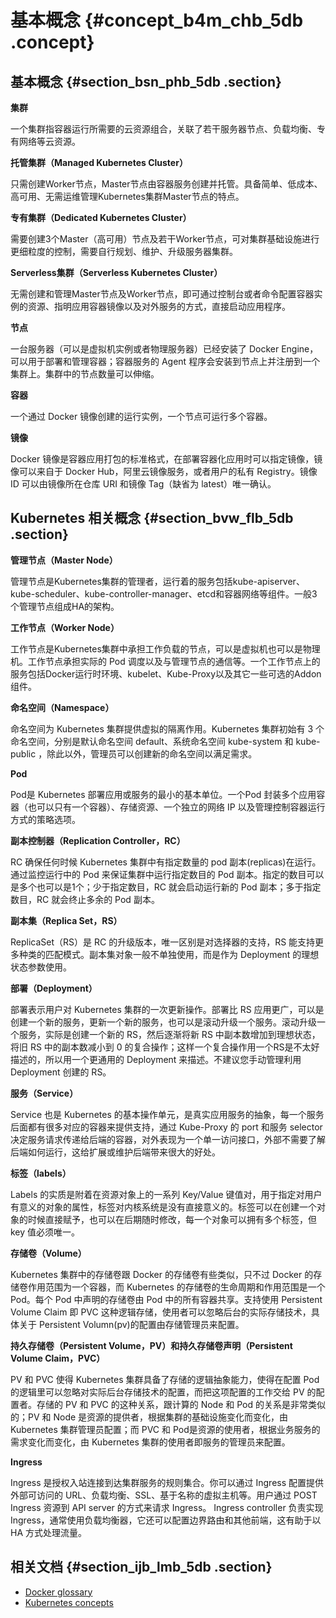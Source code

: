 # 基本概念 {#concept_b4m_chb_5db .concept}

## 基本概念 {#section_bsn_phb_5db .section}

**集群**

一个集群指容器运行所需要的云资源组合，关联了若干服务器节点、负载均衡、专有网络等云资源。

**托管集群（Managed Kubernetes Cluster）**

只需创建Worker节点，Master节点由容器服务创建并托管。具备简单、低成本、高可用、无需运维管理Kubernetes集群Master节点的特点。

**专有集群（Dedicated Kubernetes Cluster）**

需要创建3个Master（高可用）节点及若干Worker节点，可对集群基础设施进行更细粒度的控制，需要自行规划、维护、升级服务器集群。

**Serverless集群（Serverless Kubernetes Cluster）**

无需创建和管理Master节点及Worker节点，即可通过控制台或者命令配置容器实例的资源、指明应用容器镜像以及对外服务的方式，直接启动应用程序。

**节点**

一台服务器（可以是虚拟机实例或者物理服务器）已经安装了 Docker Engine，可以用于部署和管理容器；容器服务的 Agent 程序会安装到节点上并注册到一个集群上。集群中的节点数量可以伸缩。

**容器**

一个通过 Docker 镜像创建的运行实例，一个节点可运行多个容器。

**镜像**

Docker 镜像是容器应用打包的标准格式，在部署容器化应用时可以指定镜像，镜像可以来自于 Docker Hub，阿里云镜像服务，或者用户的私有 Registry。镜像 ID 可以由镜像所在仓库 URI 和镜像 Tag（缺省为 latest）唯一确认。

## Kubernetes 相关概念 {#section_bvw_flb_5db .section}

**管理节点（Master Node）**

管理节点是Kubernetes集群的管理者，运行着的服务包括kube-apiserver、kube-scheduler、kube-controller-manager、etcd和容器网络等组件。一般3个管理节点组成HA的架构。

**工作节点（Worker Node）**

工作节点是Kubernetes集群中承担工作负载的节点，可以是虚拟机也可以是物理机。工作节点承担实际的 Pod 调度以及与管理节点的通信等。一个工作节点上的服务包括Docker运行时环境、kubelet、Kube-Proxy以及其它一些可选的Addon组件。

**命名空间（Namespace）**

命名空间为 Kubernetes 集群提供虚拟的隔离作用。Kubernetes 集群初始有 3 个命名空间，分别是默认命名空间 default、系统命名空间 kube-system 和 kube-public ，除此以外，管理员可以创建新的命名空间以满足需求。

**Pod**

Pod是 Kubernetes 部署应用或服务的最小的基本单位。一个Pod 封装多个应用容器（也可以只有一个容器）、存储资源、一个独立的网络 IP 以及管理控制容器运行方式的策略选项。

**副本控制器（Replication Controller，RC）**

RC 确保任何时候 Kubernetes 集群中有指定数量的 pod 副本\(replicas\)在运行。通过监控运行中的 Pod 来保证集群中运行指定数目的 Pod 副本。指定的数目可以是多个也可以是1个；少于指定数目，RC 就会启动运行新的 Pod 副本；多于指定数目，RC 就会终止多余的 Pod 副本。

**副本集（Replica Set，RS）**

ReplicaSet（RS）是 RC 的升级版本，唯一区别是对选择器的支持，RS 能支持更多种类的匹配模式。副本集对象一般不单独使用，而是作为 Deployment 的理想状态参数使用。

**部署（Deployment）**

部署表示用户对 Kubernetes 集群的一次更新操作。部署比 RS 应用更广，可以是创建一个新的服务，更新一个新的服务，也可以是滚动升级一个服务。滚动升级一个服务，实际是创建一个新的 RS，然后逐渐将新 RS 中副本数增加到理想状态，将旧 RS 中的副本数减小到 0 的复合操作；这样一个复合操作用一个RS是不太好描述的，所以用一个更通用的 Deployment 来描述。不建议您手动管理利用 Deployment 创建的 RS。

**服务（Service）**

Service 也是 Kubernetes 的基本操作单元，是真实应用服务的抽象，每一个服务后面都有很多对应的容器来提供支持，通过 Kube-Proxy 的 port 和服务 selector 决定服务请求传递给后端的容器，对外表现为一个单一访问接口，外部不需要了解后端如何运行，这给扩展或维护后端带来很大的好处。

**标签（labels）**

Labels 的实质是附着在资源对象上的一系列 Key/Value 键值对，用于指定对用户有意义的对象的属性，标签对内核系统是没有直接意义的。标签可以在创建一个对象的时候直接赋予，也可以在后期随时修改，每一个对象可以拥有多个标签，但 key 值必须唯一。

**存储卷（Volume）**

Kubernetes 集群中的存储卷跟 Docker 的存储卷有些类似，只不过 Docker 的存储卷作用范围为一个容器，而 Kubernetes 的存储卷的生命周期和作用范围是一个 Pod。每个 Pod 中声明的存储卷由 Pod 中的所有容器共享。支持使用 Persistent Volume Claim 即 PVC 这种逻辑存储，使用者可以忽略后台的实际存储技术，具体关于 Persistent Volumn\(pv\)的配置由存储管理员来配置。

**持久存储卷（Persistent Volume，PV）和持久存储卷声明（Persistent Volume Claim，PVC）**

PV 和 PVC 使得 Kubernetes 集群具备了存储的逻辑抽象能力，使得在配置 Pod 的逻辑里可以忽略对实际后台存储技术的配置，而把这项配置的工作交给 PV 的配置者。存储的 PV 和 PVC 的这种关系，跟计算的 Node 和 Pod 的关系是非常类似的；PV 和 Node 是资源的提供者，根据集群的基础设施变化而变化，由 Kubernetes 集群管理员配置；而 PVC 和 Pod是资源的使用者，根据业务服务的需求变化而变化，由 Kubernetes 集群的使用者即服务的管理员来配置。

**Ingress**

Ingress 是授权入站连接到达集群服务的规则集合。你可以通过 Ingress 配置提供外部可访问的 URL、负载均衡、SSL、基于名称的虚拟主机等。用户通过 POST Ingress 资源到 API server 的方式来请求 Ingress。 Ingress controller 负责实现 Ingress，通常使用负载均衡器，它还可以配置边界路由和其他前端，这有助于以 HA 方式处理流量。

## 相关文档 {#section_ijb_lmb_5db .section}

-   [Docker glossary](https://docs.docker.com/glossary/)
-   [Kubernetes concepts](https://kubernetes.io/docs/concepts/)

